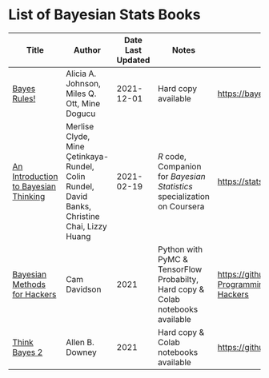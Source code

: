 # List of Bayesian Stats Books
| Title | Author| Date Last Updated| Notes | GitHub Repo |
| --- | --| --| --| --|
[Bayes Rules!](https://www.bayesrulesbook.com/) | Alicia A. Johnson, Miles Q. Ott, Mine Dogucu | 2021-12-01 | Hard copy available | https://bayes-rules.github.io/
| [An Introduction to Bayesian Thinking](https://statswithr.github.io/book/) | Merlise Clyde, Mine Çetinkaya-Rundel, Colin Rundel, David Banks, Christine Chai, Lizzy Huang | 2021-02-19 | *R* code, Companion for *Bayesian Statistics* specialization on Coursera | https://statswithr.github.io/book/github |
| [Bayesian Methods for Hackers](http://camdavidsonpilon.github.io/Probabilistic-Programming-and-Bayesian-Methods-for-Hackers/) | Cam Davidson | 2021 | Python with PyMC & TensorFlow Probabilty, Hard copy & Colab notebooks available| https://github.com/CamDavidsonPilon/Probabilistic-Programming-and-Bayesian-Methods-for-Hackers |
|[Think Bayes 2](http://allendowney.github.io/ThinkBayes2)|Allen B. Downey| 2021 | Hard copy & Colab notebooks available | https://github.com/AllenDowney/ThinkBayes2

